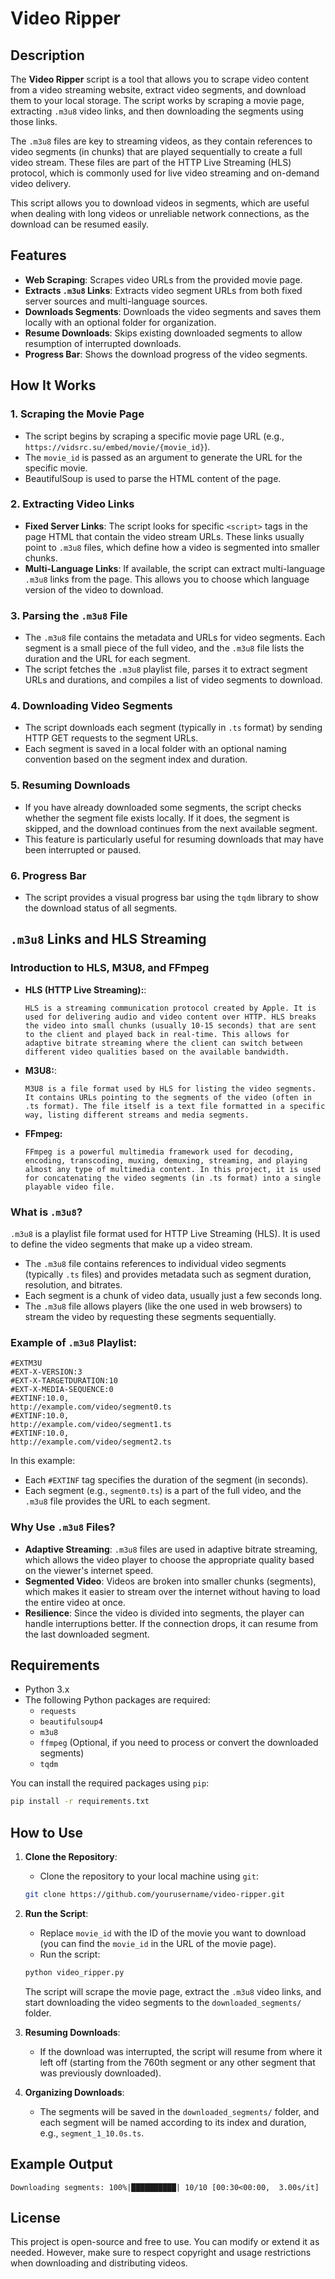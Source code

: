 # Video Ripper

## Description

The **Video Ripper** script is a tool that allows you to scrape video content from a video streaming website, extract video segments, and download them to your local storage. The script works by scraping a movie page, extracting `.m3u8` video links, and then downloading the segments using those links.

The `.m3u8` files are key to streaming videos, as they contain references to video segments (in chunks) that are played sequentially to create a full video stream. These files are part of the HTTP Live Streaming (HLS) protocol, which is commonly used for live video streaming and on-demand video delivery.

This script allows you to download videos in segments, which are useful when dealing with long videos or unreliable network connections, as the download can be resumed easily.

## Features

- **Web Scraping**: Scrapes video URLs from the provided movie page.
- **Extracts `.m3u8` Links**: Extracts video segment URLs from both fixed server sources and multi-language sources.
- **Downloads Segments**: Downloads the video segments and saves them locally with an optional folder for organization.
- **Resume Downloads**: Skips existing downloaded segments to allow resumption of interrupted downloads.
- **Progress Bar**: Shows the download progress of the video segments.

## How It Works

### 1. **Scraping the Movie Page**
   - The script begins by scraping a specific movie page URL (e.g., `https://vidsrc.su/embed/movie/{movie_id}`).
   - The `movie_id` is passed as an argument to generate the URL for the specific movie.
   - BeautifulSoup is used to parse the HTML content of the page.

### 2. **Extracting Video Links**
   - **Fixed Server Links**: The script looks for specific `<script>` tags in the page HTML that contain the video stream URLs. These links usually point to `.m3u8` files, which define how a video is segmented into smaller chunks.
   - **Multi-Language Links**: If available, the script can extract multi-language `.m3u8` links from the page. This allows you to choose which language version of the video to download.

### 3. **Parsing the `.m3u8` File**
   - The `.m3u8` file contains the metadata and URLs for video segments. Each segment is a small piece of the full video, and the `.m3u8` file lists the duration and the URL for each segment.
   - The script fetches the `.m3u8` playlist file, parses it to extract segment URLs and durations, and compiles a list of video segments to download.

### 4. **Downloading Video Segments**
   - The script downloads each segment (typically in `.ts` format) by sending HTTP GET requests to the segment URLs.
   - Each segment is saved in a local folder with an optional naming convention based on the segment index and duration.

### 5. **Resuming Downloads**
   - If you have already downloaded some segments, the script checks whether the segment file exists locally. If it does, the segment is skipped, and the download continues from the next available segment.
   - This feature is particularly useful for resuming downloads that may have been interrupted or paused.

### 6. **Progress Bar**
   - The script provides a visual progress bar using the `tqdm` library to show the download status of all segments.
   
## `.m3u8` Links and HLS Streaming

### Introduction to HLS, M3U8, and FFmpeg
- **HLS (HTTP Live Streaming):**:

      HLS is a streaming communication protocol created by Apple. It is used for delivering audio and video content over HTTP. HLS breaks the video into small chunks (usually 10-15 seconds) that are sent to the client and played back in real-time. This allows for adaptive bitrate streaming where the client can switch between different video qualities based on the available bandwidth.

- **M3U8:**:

      M3U8 is a file format used by HLS for listing the video segments. It contains URLs pointing to the segments of the video (often in .ts format). The file itself is a text file formatted in a specific way, listing different streams and media segments.

- **FFmpeg:**

      FFmpeg is a powerful multimedia framework used for decoding, encoding, transcoding, muxing, demuxing, streaming, and playing almost any type of multimedia content. In this project, it is used for concatenating the video segments (in .ts format) into a single playable video file.

### What is `.m3u8`?

`.m3u8` is a playlist file format used for HTTP Live Streaming (HLS). It is used to define the video segments that make up a video stream. 

- The `.m3u8` file contains references to individual video segments (typically `.ts` files) and provides metadata such as segment duration, resolution, and bitrates.
- Each segment is a chunk of video data, usually just a few seconds long.
- The `.m3u8` file allows players (like the one used in web browsers) to stream the video by requesting these segments sequentially.

### Example of `.m3u8` Playlist:

```
#EXTM3U
#EXT-X-VERSION:3
#EXT-X-TARGETDURATION:10
#EXT-X-MEDIA-SEQUENCE:0
#EXTINF:10.0,
http://example.com/video/segment0.ts
#EXTINF:10.0,
http://example.com/video/segment1.ts
#EXTINF:10.0,
http://example.com/video/segment2.ts
```

In this example:
- Each `#EXTINF` tag specifies the duration of the segment (in seconds).
- Each segment (e.g., `segment0.ts`) is a part of the full video, and the `.m3u8` file provides the URL to each segment.

### Why Use `.m3u8` Files?

- **Adaptive Streaming**: `.m3u8` files are used in adaptive bitrate streaming, which allows the video player to choose the appropriate quality based on the viewer's internet speed.
- **Segmented Video**: Videos are broken into smaller chunks (segments), which makes it easier to stream over the internet without having to load the entire video at once.
- **Resilience**: Since the video is divided into segments, the player can handle interruptions better. If the connection drops, it can resume from the last downloaded segment.

## Requirements

- Python 3.x
- The following Python packages are required:
  - `requests`
  - `beautifulsoup4`
  - `m3u8`
  - `ffmpeg` (Optional, if you need to process or convert the downloaded segments)
  - `tqdm`

You can install the required packages using `pip`:

```bash
pip install -r requirements.txt
```

## How to Use

1. **Clone the Repository**:
   - Clone the repository to your local machine using `git`:
   
   ```bash
   git clone https://github.com/yourusername/video-ripper.git
   ```

2. **Run the Script**:
   - Replace `movie_id` with the ID of the movie you want to download (you can find the `movie_id` in the URL of the movie page).
   - Run the script:
   
   ```bash
   python video_ripper.py
   ```

   The script will scrape the movie page, extract the `.m3u8` video links, and start downloading the video segments to the `downloaded_segments/` folder.

3. **Resuming Downloads**:
   - If the download was interrupted, the script will resume from where it left off (starting from the 760th segment or any other segment that was previously downloaded).

4. **Organizing Downloads**:
   - The segments will be saved in the `downloaded_segments/` folder, and each segment will be named according to its index and duration, e.g., `segment_1_10.0s.ts`.

## Example Output

```
Downloading segments: 100%|██████████| 10/10 [00:30<00:00,  3.00s/it]
```

## License

This project is open-source and free to use. You can modify or extend it as needed. However, make sure to respect copyright and usage restrictions when downloading and distributing videos.
